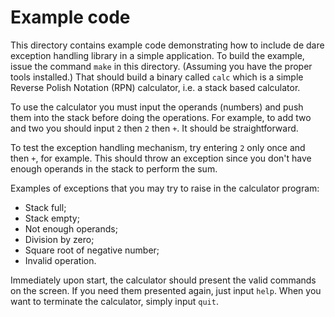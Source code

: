 # Example code

This directory contains example code demonstrating how to include de dare exception handling library in a simple application.
To build the example, issue the command `make` in this directory. (Assuming you have the proper tools installed.)
That should build a binary called `calc` which is a simple Reverse Polish Notation (RPN) calculator, i.e. a stack based calculator.

To use the calculator you must input the operands (numbers) and push them into the stack before doing the operations.
For example, to add two and two you should input `2` then `2` then `+`. It should be straightforward.

To test the exception handling mechanism, try entering `2` only once and then `+`, for example.
This should throw an exception since you don't have enough operands in the stack to perform the sum.

Examples of exceptions that you may try to raise in the calculator program:

- Stack full;
- Stack empty;
- Not enough operands;
- Division by zero;
- Square root of negative number;
- Invalid operation.

Immediately upon start, the calculator should present the valid commands on the screen. If you need them presented again, just input `help`. When you want to terminate the calculator, simply input `quit`.
